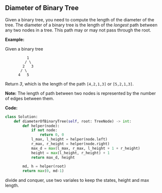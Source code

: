 ## Diameter of Binary Tree

Given a binary tree, you need to compute the length of the diameter of the tree. The diameter of a binary tree is the length of the *longest* path between any two nodes in a tree. This path may or may not pass through the root.

**Example:**

Given a binary tree

```
          1
         / \
        2   3
       / \     
      4   5    
```
Return *3*, which is the length of the path `[4,2,1,3]` or `[5,2,1,3]`.

**Note:** The length of path between two nodes is represented by the number of edges between them.

**Code:**

```python
class Solution:
    def diameterOfBinaryTree(self, root: TreeNode) -> int:
        def helper(node):
            if not node:
                return 0, 0
            l_max, l_height = helper(node.left)
            r_max, r_height = helper(node.right)
            max_d = max(l_max, r_max, l_height + 1 + r_height)
            height = max(l_height, r_height) + 1
            return max_d, height
        
        md, h = helper(root)
        return max(0, md-1)
```
divide and conquer, use two variales to keep the states, height and max length.

